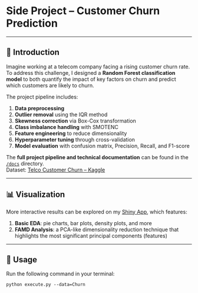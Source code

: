 # Side Project – Customer Churn Prediction  

---

## 📖 Introduction  
Imagine working at a telecom company facing a rising customer churn rate.  
To address this challenge, I designed a **Random Forest classification model** to both quantify the impact of key factors on churn and predict which customers are likely to churn.  

The project pipeline includes:  
1. **Data preprocessing**  
2. **Outlier removal** using the IQR method  
3. **Skewness correction** via Box-Cox transformation  
4. **Class imbalance handling** with SMOTENC  
5. **Feature engineering** to reduce dimensionality  
6. **Hyperparameter tuning** through cross-validation  
7. **Model evaluation** with confusion matrix, Precision, Recall, and F1-score  

The **full project pipeline and technical documentation** can be found in the [`/docs`](./docs) directory.  
Dataset: [Telco Customer Churn – Kaggle](https://www.kaggle.com/datasets/blastchar/telco-customer-churn)

---

## 📊 Visualization  
More interactive results can be explored on my [Shiny App](https://jingweinccu.shinyapps.io/telcoproject/), which features:  
1. **Basic EDA**: pie charts, bar plots, density plots, and more  
2. **FAMD Analysis**: a PCA-like dimensionality reduction technique that highlights the most significant principal components (features)  

---

## 🚀 Usage  

Run the following command in your terminal:  

```
python execute.py --data=Churn
```

